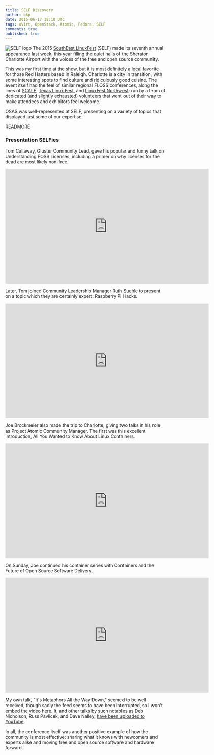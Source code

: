 ```yaml
---
title: SELF Discovery
author: bkp
date: 2015-06-17 18:10 UTC
tags: oVirt, OpenStack, Atomic, Fedora, SELF
comments: true
published: true
---
```

![SELF logo](blog/self-logo.png) The 2015 [SouthEast LinuxFest](http://www.southeastlinuxfest.org/) (SELF) made its seventh annual appearance last week, this year filling the quiet halls of the Sheraton Charlotte Airport with the voices of the free and open source community.

This was my first time at the show, but it is most definitely a local favorite for those Red Hatters based in Raleigh. Charlotte is a city in transition, with some interesting spots to find culture and ridiculously good cuisine. The event itself had the feel of similar regional FLOSS conferences, along the lines of [SCALE](http://www.socallinuxexpo.org/scale/14x), [Texas Linux Fest](https://2015.texaslinuxfest.org/), and [LinuxFest Northwest](http://linuxfestnorthwest.org/2015): run by a team of dedicated (and slightly exhausted) volunteers that went out of their way to make attendees and exhibitors feel welcome.

OSAS was well-represented at SELF, presenting on a variety of topics that displayed just some of our expertise.

READMORE

### Presentation SELFies

Tom Callaway, Gluster Community Lead, gave his popular and funny talk on Understanding FOSS Licenses, including a primer on why licenses for the dead are most likely non-free.

<iframe width="640" height="360" src="https://www.youtube.com/embed/NCNL65_j5yI" frameborder="0" allowfullscreen></iframe>

Later, Tom joined Community Leadership Manager Ruth Suehle to present on a topic which they are certainly expert: Raspberry Pi Hacks.

<iframe width="640" height="360" src="https://www.youtube.com/embed/SitcEEjOomQ" frameborder="0" allowfullscreen></iframe>

Joe Brockmeier also made the trip to Charlotte, giving two talks in his role as Project Atomic Community Manager. The first was this excellent introduction, All You Wanted to Know About Linux Containers.

<iframe width="640" height="360" src="https://www.youtube.com/embed/qx3DzLFSps0" frameborder="0" allowfullscreen></iframe>

On Sunday, Joe continued his container series with Containers and the Future of Open Source Software Delivery.

<iframe width="640" height="360" src="https://www.youtube.com/embed/4ESN83TRayA" frameborder="0" allowfullscreen></iframe>

My own talk, "It's Metaphors All the Way Down," seemed to be well-received, though sadly the feed seems to have been interrupted, so I won't embed the video here. It, and other talks by such notables as Deb Nicholson, Russ Pavlicek, and Dave Nalley, [have been uploaded to YouTube](https://www.youtube.com/user/southeastlinuxfest).

In all, the conference itself was another positive example of how the community is most effective: sharing what it knows with newcomers and experts alike and moving free and open source software and hardware forward.
